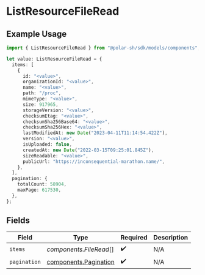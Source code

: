 # ListResourceFileRead

## Example Usage

```typescript
import { ListResourceFileRead } from "@polar-sh/sdk/models/components";

let value: ListResourceFileRead = {
  items: [
    {
      id: "<value>",
      organizationId: "<value>",
      name: "<value>",
      path: "/proc",
      mimeType: "<value>",
      size: 917965,
      storageVersion: "<value>",
      checksumEtag: "<value>",
      checksumSha256Base64: "<value>",
      checksumSha256Hex: "<value>",
      lastModifiedAt: new Date("2023-04-11T11:14:54.422Z"),
      version: "<value>",
      isUploaded: false,
      createdAt: new Date("2022-03-15T09:25:01.845Z"),
      sizeReadable: "<value>",
      publicUrl: "https://inconsequential-marathon.name/",
    },
  ],
  pagination: {
    totalCount: 58904,
    maxPage: 617530,
  },
};
```

## Fields

| Field                                                          | Type                                                           | Required                                                       | Description                                                    |
| -------------------------------------------------------------- | -------------------------------------------------------------- | -------------------------------------------------------------- | -------------------------------------------------------------- |
| `items`                                                        | *components.FileRead*[]                                        | :heavy_check_mark:                                             | N/A                                                            |
| `pagination`                                                   | [components.Pagination](../../models/components/pagination.md) | :heavy_check_mark:                                             | N/A                                                            |